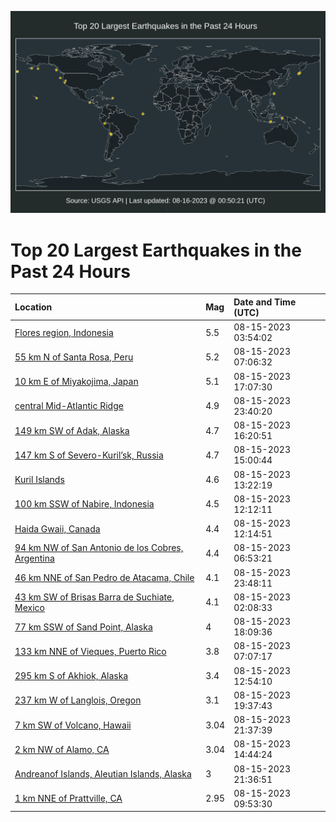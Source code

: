 ![Map](./map.png)

# Top 20 Largest Earthquakes in the Past 24 Hours

| Location | Mag | Date and Time (UTC) |
|:---|:---|:---|
| [Flores region, Indonesia](https://earthquake.usgs.gov/earthquakes/eventpage/us6000l005) | 5.5 | 08-15-2023 03:54:02 |
| [55 km N of Santa Rosa, Peru](https://earthquake.usgs.gov/earthquakes/eventpage/us6000l01r) | 5.2 | 08-15-2023 07:06:32 |
| [10 km E of Miyakojima, Japan](https://earthquake.usgs.gov/earthquakes/eventpage/us6000l05a) | 5.1 | 08-15-2023 17:07:30 |
| [central Mid-Atlantic Ridge](https://earthquake.usgs.gov/earthquakes/eventpage/us7000knkc) | 4.9 | 08-15-2023 23:40:20 |
| [149 km SW of Adak, Alaska](https://earthquake.usgs.gov/earthquakes/eventpage/us6000l050) | 4.7 | 08-15-2023 16:20:51 |
| [147 km S of Severo-Kuril’sk, Russia](https://earthquake.usgs.gov/earthquakes/eventpage/us6000l04n) | 4.7 | 08-15-2023 15:00:44 |
| [Kuril Islands](https://earthquake.usgs.gov/earthquakes/eventpage/us6000l04a) | 4.6 | 08-15-2023 13:22:19 |
| [100 km SSW of Nabire, Indonesia](https://earthquake.usgs.gov/earthquakes/eventpage/us6000l02q) | 4.5 | 08-15-2023 12:12:11 |
| [Haida Gwaii, Canada](https://earthquake.usgs.gov/earthquakes/eventpage/us6000l02p) | 4.4 | 08-15-2023 12:14:51 |
| [94 km NW of San Antonio de los Cobres, Argentina](https://earthquake.usgs.gov/earthquakes/eventpage/us6000l01l) | 4.4 | 08-15-2023 06:53:21 |
| [46 km NNE of San Pedro de Atacama, Chile](https://earthquake.usgs.gov/earthquakes/eventpage/us7000knkf) | 4.1 | 08-15-2023 23:48:11 |
| [43 km SW of Brisas Barra de Suchiate, Mexico](https://earthquake.usgs.gov/earthquakes/eventpage/us6000kzzt) | 4.1 | 08-15-2023 02:08:33 |
| [77 km SSW of Sand Point, Alaska](https://earthquake.usgs.gov/earthquakes/eventpage/us7000knip) | 4 | 08-15-2023 18:09:36 |
| [133 km NNE of Vieques, Puerto Rico](https://earthquake.usgs.gov/earthquakes/eventpage/pr2023227000) | 3.8 | 08-15-2023 07:07:17 |
| [295 km S of Akhiok, Alaska](https://earthquake.usgs.gov/earthquakes/eventpage/ak023afmgl3r) | 3.4 | 08-15-2023 12:54:10 |
| [237 km W of Langlois, Oregon](https://earthquake.usgs.gov/earthquakes/eventpage/us7000knj7) | 3.1 | 08-15-2023 19:37:43 |
| [7 km SW of Volcano, Hawaii](https://earthquake.usgs.gov/earthquakes/eventpage/hv73528192) | 3.04 | 08-15-2023 21:37:39 |
| [2 km NW of Alamo, CA](https://earthquake.usgs.gov/earthquakes/eventpage/nc73924411) | 3.04 | 08-15-2023 14:44:24 |
| [Andreanof Islands, Aleutian Islands, Alaska](https://earthquake.usgs.gov/earthquakes/eventpage/us7000knk4) | 3 | 08-15-2023 21:36:51 |
| [1 km NNE of Prattville, CA](https://earthquake.usgs.gov/earthquakes/eventpage/nc73924331) | 2.95 | 08-15-2023 09:53:30 |
